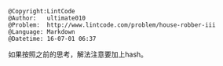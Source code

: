 ```
@Copyright:LintCode
@Author:   ultimate010
@Problem:  http://www.lintcode.com/problem/house-robber-iii
@Language: Markdown
@Datetime: 16-07-01 06:37
```

如果按照之前的思考，解法注意要加上hash。